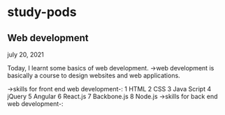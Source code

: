 # study-pods

## Web development

july 20, 2021

Today, I learnt some basics of web development.
->web development is basically a course to design websites and web applications.

->skills for front end web development-:
  1 HTML        2 CSS  3 Java Script    4 jQuery   5 Angular    6 React.js   7 Backbone.js    8 Node.js 
->skills for back end web development-:
  


